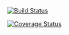 [![Build Status](https://travis-ci.org/specialistvlad/validation-sp.svg?branch=develop)](https://travis-ci.org/specialistvlad/validation-sp)


[![Coverage Status](https://coveralls.io/repos/github/specialistvlad/validation-sp/badge.svg?branch=develop)](https://coveralls.io/github/specialistvlad/validation-sp?branch=develop)
